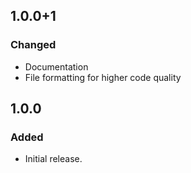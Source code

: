 ## 1.0.0+1

### Changed
* Documentation
* File formatting for higher code quality

## 1.0.0

### Added
* Initial release.
